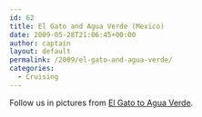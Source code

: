 ```yaml
---
id: 62
title: El Gato and Agua Verde (Mexico)
date: 2009-05-28T21:06:45+00:00
author: captain
layout: default
permalink: /2009/el-gato-and-agua-verde/
categories:
  - Cruising
---
```

Follow us in pictures from
[El Gato to Agua Verde](http://plume.flupes.org/gallery/index.php?level=album&id=25).
